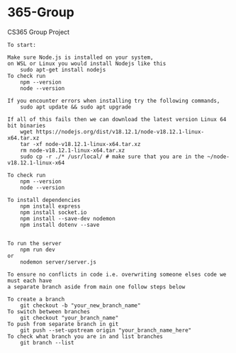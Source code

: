 # 365-Group

CS365 Group Project

    To start:

    Make sure Node.js is installed on your system,
    on WSL or Linux you would install Nodejs like this
        sudo apt-get install nodejs
    To check run
        npm --version
        node --version

    If you encounter errors when installing try the following commands,
        sudo apt update && sudo apt upgrade

    If all of this fails then we can download the latest version Linux 64 bit binaries
        wget https://nodejs.org/dist/v18.12.1/node-v18.12.1-linux-x64.tar.xz
        tar -xf node-v18.12.1-linux-x64.tar.xz
        rm node-v18.12.1-linux-x64.tar.xz
        sudo cp -r ./* /usr/local/ # make sure that you are in the ~/node-v18.12.1-linux-x64

    To check run
        npm --version
        node --version

    To install dependencies
        npm install express
        npm install socket.io
        npm install --save-dev nodemon
        npm install dotenv --save


    To run the server
        npm run dev
    or
        nodemon server/server.js

    To ensure no conflicts in code i.e. overwriting someone elses code we must each have
    a separate branch aside from main one follow steps below

    To create a branch
        git checkout -b "your_new_branch_name"
    To switch between branches
        git checkout "your_branch_name"
    To push from separate branch in git
        git push --set-upstream origin "your_branch_name_here"
    To check what branch you are in and list branches
        git branch --list

